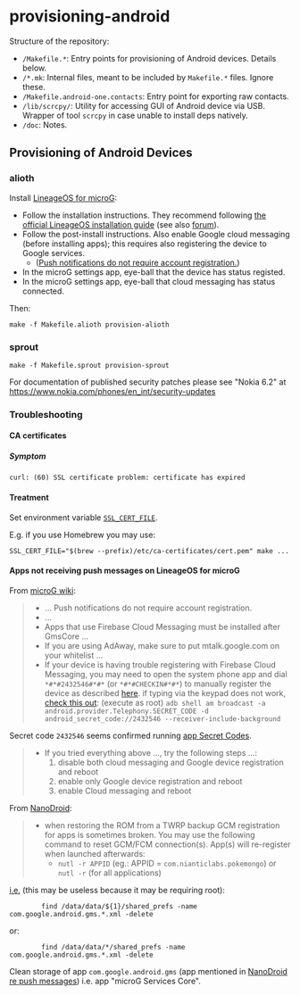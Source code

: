 # provisioning-android

Structure of the repository:
* `/Makefile.*`:
  Entry points for provisioning of Android devices.
  Details below.
* `/*.mk`:
  Internal files, meant to be included by `Makefile.*` files.
  Ignore these.
* `/Makefile.android-one.contacts`:
  Entry point for exporting raw contacts.
* `/lib/scrcpy/`:
  Utility for accessing GUI of Android device via USB.
  Wrapper of tool `scrcpy` in case unable to install deps natively.
* `/doc`:
  Notes.

## Provisioning of Android Devices

### alioth

Install [LineageOS for microG](https://lineage.microg.org):
* Follow the installation instructions.
  They recommend following [the official LineageOS installation guide](https://wiki.lineageos.org/devices/alioth/install)
  (see also [forum](https://forum.xda-developers.com/t/rom-official-alioth-aliothin-12-1-lineageos-19-1.4418635/)).
* Follow the post-install instructions.
  Also enable Google cloud messaging (before installing apps); this requires also registering the device to Google services.
  * ([Push notifications do not require account registration.](https://github.com/microg/GmsCore/wiki/Helpful-Information))
* In the microG settings app,
  eye-ball that the device has status registed.
* In the microG settings app,
  eye-ball that cloud messaging has status connected.

Then:

```
make -f Makefile.alioth provision-alioth
```

### sprout

```
make -f Makefile.sprout provision-sprout
```

For documentation of published security patches please see "Nokia 6.2" at https://www.nokia.com/phones/en_int/security-updates

### Troubleshooting

#### CA certificates

##### Symptom

```
curl: (60) SSL certificate problem: certificate has expired
```

#### Treatment

Set environment variable [`SSL_CERT_FILE`](https://manpages.debian.org/testing/openssl/openssl-env.7ssl.en.html).

E.g. if you use Homebrew you may use:
```
SSL_CERT_FILE="$(brew --prefix)/etc/ca-certificates/cert.pem" make ...
```

#### Apps not receiving push messages on LineageOS for microG

From [microG wiki](https://github.com/microg/GmsCore/wiki/Helpful-Information):
> * ...
>   Push notifications do not require account registration.
> * ...
> * Apps that use Firebase Cloud Messaging must be installed after GmsCore ...
> * If you are using AdAway, make sure to put mtalk.google.com on your whitelist ...
> * If your device is having trouble registering with Firebase Cloud Messaging,
>   you may need to open the system phone app and dial `*#*#2432546#*#*` (or `*#*#CHECKIN#*#*`)
>   to manually register the device as described [here](https://github.com/microg/android_packages_apps_GmsCore/issues/439#issuecomment-433018720).
>   if typing via the keypad does not work, [check this out](https://github.com/microg/android_packages_apps_GmsCore/issues/660):
>   (execute as root)
>   `adb shell am broadcast -a android.provider.Telephony.SECRET_CODE -d android_secret_code://2432546 --receiver-include-background`

Secret code `2432546` seems confirmed running [app Secret Codes](https://f-droid.org/packages/fr.simon.marquis.secretcodes/).

> * If you tried everything above ..., try the following steps ...:
>   1. disable both cloud messaging and Google device registration and reboot
>   2. enable only Google device registration and reboot
>   3. enable Cloud messaging and reboot

From [NanoDroid](https://gitlab.com/Nanolx/NanoDroid/-/blob/feb90370c130c6255d6e920e3facceb640ce8f20/doc/Issues.md#L136-142):
>   * when restoring the ROM from a TWRP backup GCM registration for apps is sometimes broken. You may use the following command to reset GCM/FCM connection(s). App(s) will re-register when launched afterwards:
>      * `nutl -r APPID` (eg.: APPID = `com.nianticlabs.pokemongo`) or `nutl -r` (for all applications)

[i.e.](https://gitlab.com/Nanolx/NanoDroid/-/blob/feb90370c130c6255d6e920e3facceb640ce8f20/Full/system/bin/nanodroid-util#L55-57)
(this may be useless because it may be requiring root):
```
		find /data/data/${1}/shared_prefs -name com.google.android.gms.*.xml -delete
```
or:
```
		find /data/data/*/shared_prefs -name com.google.android.gms.*.xml -delete
```

Clean storage of app `com.google.android.gms`
(app mentioned in [NanoDroid re push messages](https://gitlab.com/Nanolx/NanoDroid/-/blob/feb90370c130c6255d6e920e3facceb640ce8f20/Full/system/bin/nanodroid-util#L55-57))
i.e. app "microG Services Core".
